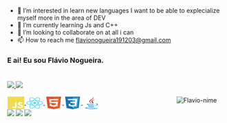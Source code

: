 
- 👀 I’m interested in learn new languages I want to be able to explecialize myself more in the area of DEV
- 🌱 I’m currently learning Js and C++
- 💞️ I’m looking to collaborate on at all i can
- 📫 How to reach me flavionogueira191203@gmail.com
### E ai! Eu sou Flávio Nogueira.
#
 <div>
  <a href="https://github.com/FlavioNogueira1">
  <img height="180em" src="https://github-readme-stats.vercel.app/api?username=FlavioNogueira1&show_icons=true&theme=tokyonight&include_all_commits=true&count_private=true"/>
  <img height="180em" src="https://github-readme-stats.vercel.app/api/top-langs/?username=FlavioNogueira1&layout=compact&langs_count=7&theme=dracula"/>
</div>
<div style="display: inline_block"><br>
  <img align="center" alt="Flavio-Js" height="30" width="40" src="https://raw.githubusercontent.com/devicons/devicon/master/icons/javascript/javascript-plain.svg">
  <img align="center" alt="Flavio-React" height="30" width="40" src="https://raw.githubusercontent.com/devicons/devicon/master/icons/react/react-original.svg">
  <img align="center" alt="Flavio-HTML" height="30" width="40" src="https://raw.githubusercontent.com/devicons/devicon/master/icons/html5/html5-original.svg">
  <img align="center" alt="Flavio-CSS" height="30" width="40" src="https://raw.githubusercontent.com/devicons/devicon/master/icons/css3/css3-original.svg">
 <img align="center" alt="Flavio-Java" height="30" width="40" src="https://raw.githubusercontent.com/devicons/devicon/master/icons/java/java-original.svg">
<img align="right" alt="Flavio-nime" height="120" width="110" src="https://share-cdn.picrew.me/shareImg/org/202110/1097196_IsPLINwB.png">
  </div>

  <div> 
  <a href="https://www.instagram.com/flavio_noog/" target="_blank"><img src="https://img.shields.io/badge/-Instagram-%23E4405F?style=for-the-badge&logo=instagram&logoColor=white" target="_blank"></a>
  <a href = "mailto:flavionogueira191203@gmail.com"><img src="https://img.shields.io/badge/-Gmail-%23333?style=for-the-badge&logo=gmail&logoColor=white" target="_blank"></a>
  <a href="https://www.linkedin.com/in/fl%C3%A1vio-nogueira-598350203/" target="_blank"><img src="https://img.shields.io/badge/-LinkedIn-%230077B5?style=for-the-badge&logo=linkedin&logoColor=white" target="_blank"></a> 
 

